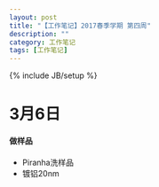 ```yaml
---
layout: post
title: "【工作笔记】2017春季学期 第四周"
description: ""
category: 工作笔记
tags: [工作笔记]
---
```

{% include JB/setup %}

# 3月6日

#### 做样品

* Piranha洗样品
* 镀铝20nm

